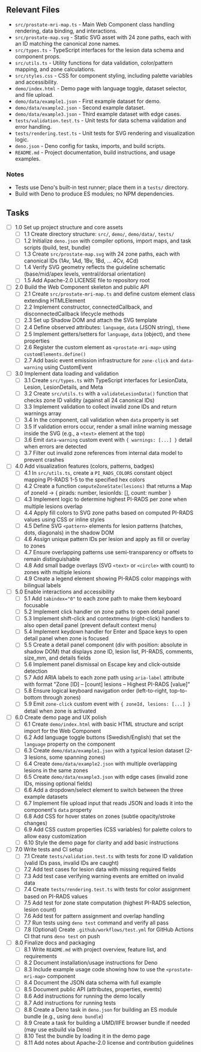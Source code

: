 ## Relevant Files

- `src/prostate-mri-map.ts` - Main Web Component class handling rendering, data
  binding, and interactions.
- `src/prostate-map.svg` - Static SVG asset with 24 zone paths, each with an ID
  matching the canonical zone names.
- `src/types.ts` - TypeScript interfaces for the lesion data schema and
  component props.
- `src/utils.ts` - Utility functions for data validation, color/pattern mapping,
  and zone calculations.
- `src/styles.css` - CSS for component styling, including palette variables and
  accessibility.
- `demo/index.html` - Demo page with language toggle, dataset selector, and file
  upload.
- `demo/data/example1.json` - First example dataset for demo.
- `demo/data/example2.json` - Second example dataset.
- `demo/data/example3.json` - Third example dataset with edge cases.
- `tests/validation.test.ts` - Unit tests for data schema validation and error
  handling.
- `tests/rendering.test.ts` - Unit tests for SVG rendering and visualization
  logic.
- `deno.json` - Deno config for tasks, imports, and build scripts.
- `README.md` - Project documentation, build instructions, and usage examples.

### Notes

- Tests use Deno's built-in test runner; place them in a `tests/` directory.
- Build with Deno to produce ES modules; no NPM dependencies.

## Tasks

- [ ] 1.0 Set up project structure and core assets
  - [ ] 1.1 Create directory structure: `src/`, `demo/`, `demo/data/`, `tests/`
  - [ ] 1.2 Initialize `deno.json` with compiler options, import maps, and task
        scripts (build, test, bundle)
  - [ ] 1.3 Create `src/prostate-map.svg` with 24 zone paths, each with
        canonical IDs (1Av, 1Ad, 1Bv, 1Bd, ... 4Cv, 4Cd)
  - [ ] 1.4 Verify SVG geometry reflects the guideline schematic (base/mid/apex
        levels, ventral/dorsal orientation)
  - [ ] 1.5 Add Apache-2.0 LICENSE file to repository root

- [ ] 2.0 Build the Web Component skeleton and public API
  - [ ] 2.1 Create `src/prostate-mri-map.ts` and define custom element class
        extending HTMLElement
  - [ ] 2.2 Implement constructor, connectedCallback, and disconnectedCallback
        lifecycle methods
  - [ ] 2.3 Set up Shadow DOM and attach the SVG template
  - [ ] 2.4 Define observed attributes: `language`, `data` (JSON string),
        `theme`
  - [ ] 2.5 Implement getters/setters for `language`, `data` (object), and
        `theme` properties
  - [ ] 2.6 Register the custom element as `<prostate-mri-map>` using
        `customElements.define()`
  - [ ] 2.7 Add basic event emission infrastructure for `zone-click` and
        `data-warning` using CustomEvent

- [ ] 3.0 Implement data loading and validation
  - [ ] 3.1 Create `src/types.ts` with TypeScript interfaces for LesionData,
        Lesion, LesionDetails, and Meta
  - [ ] 3.2 Create `src/utils.ts` with a `validateLesionData()` function that
        checks zone ID validity (against all 24 canonical IDs)
  - [ ] 3.3 Implement validation to collect invalid zone IDs and return warnings
        array
  - [ ] 3.4 In the component, call validation when `data` property is set
  - [ ] 3.5 If validation errors occur, render a small inline warning message
        inside the SVG (e.g., a `<text>` element at the top)
  - [ ] 3.6 Emit `data-warning` custom event with `{ warnings: [...] }` detail
        when errors are detected
  - [ ] 3.7 Filter out invalid zone references from internal data model to
        prevent crashes

- [ ] 4.0 Add visualization features (colors, patterns, badges)
  - [ ] 4.1 In `src/utils.ts`, create a `PI_RADS_COLORS` constant object mapping
        PI-RADS 1-5 to the specified hex colors
  - [ ] 4.2 Create a function `computeZoneState(lesions)` that returns a Map of
        zoneId → { pirads: number, lesionIds: [], count: number }
  - [ ] 4.3 Implement logic to determine highest PI-RADS per zone when multiple
        lesions overlap
  - [ ] 4.4 Apply fill colors to SVG zone paths based on computed PI-RADS values
        using CSS or inline styles
  - [ ] 4.5 Define SVG `<pattern>` elements for lesion patterns (hatches, dots,
        diagonals) in the shadow DOM
  - [ ] 4.6 Assign unique pattern IDs per lesion and apply as fill or overlay to
        zones
  - [ ] 4.7 Ensure overlapping patterns use semi-transparency or offsets to
        remain distinguishable
  - [ ] 4.8 Add small badge overlays (SVG `<text>` or `<circle>` with count) to
        zones with multiple lesions
  - [ ] 4.9 Create a legend element showing PI-RADS color mappings with
        bilingual labels

- [ ] 5.0 Enable interactions and accessibility
  - [ ] 5.1 Add `tabindex="0"` to each zone path to make them keyboard focusable
  - [ ] 5.2 Implement click handler on zone paths to open detail panel
  - [ ] 5.3 Implement shift-click and contextmenu (right-click) handlers to also
        open detail panel (prevent default context menu)
  - [ ] 5.4 Implement keydown handler for Enter and Space keys to open detail
        panel when zone is focused
  - [ ] 5.5 Create a detail panel component (div with position: absolute in
        shadow DOM) that displays zone ID, lesion list, PI-RADS, comments,
        size_mm, and details fields
  - [ ] 5.6 Implement panel dismissal on Escape key and click-outside detection
  - [ ] 5.7 Add ARIA labels to each zone path using `aria-label` attribute with
        format "Zone [ID] – [count] lesions – Highest PI-RADS [value]"
  - [ ] 5.8 Ensure logical keyboard navigation order (left-to-right,
        top-to-bottom through zones)
  - [ ] 5.9 Emit `zone-click` custom event with `{ zoneId, lesions: [...] }`
        detail when zone is activated

- [ ] 6.0 Create demo page and UX polish
  - [ ] 6.1 Create `demo/index.html` with basic HTML structure and script import
        for the Web Component
  - [ ] 6.2 Add language toggle buttons (Swedish/English) that set the
        `language` property on the component
  - [ ] 6.3 Create `demo/data/example1.json` with a typical lesion dataset (2-3
        lesions, some spanning zones)
  - [ ] 6.4 Create `demo/data/example2.json` with multiple overlapping lesions
        in the same zones
  - [ ] 6.5 Create `demo/data/example3.json` with edge cases (invalid zone IDs,
        missing optional fields)
  - [ ] 6.6 Add a dropdown/select element to switch between the three example
        datasets
  - [ ] 6.7 Implement file upload input that reads JSON and loads it into the
        component's `data` property
  - [ ] 6.8 Add CSS for hover states on zones (subtle opacity/stroke changes)
  - [ ] 6.9 Add CSS custom properties (CSS variables) for palette colors to
        allow easy customization
  - [ ] 6.10 Style the demo page for clarity and add basic instructions

- [ ] 7.0 Write tests and CI setup
  - [ ] 7.1 Create `tests/validation.test.ts` with tests for zone ID validation
        (valid IDs pass, invalid IDs are caught)
  - [ ] 7.2 Add test cases for lesion data with missing required fields
  - [ ] 7.3 Add test case verifying warning events are emitted on invalid data
  - [ ] 7.4 Create `tests/rendering.test.ts` with tests for color assignment
        based on PI-RADS values
  - [ ] 7.5 Add test for zone state computation (highest PI-RADS selection,
        lesion count)
  - [ ] 7.6 Add test for pattern assignment and overlap handling
  - [ ] 7.7 Run tests using `deno test` command and verify all pass
  - [ ] 7.8 (Optional) Create `.github/workflows/test.yml` for GitHub Actions CI
        that runs `deno test` on push

- [ ] 8.0 Finalize docs and packaging
  - [ ] 8.1 Write `README.md` with project overview, feature list, and
        requirements
  - [ ] 8.2 Document installation/usage instructions for Deno
  - [ ] 8.3 Include example usage code showing how to use the
        `<prostate-mri-map>` component
  - [ ] 8.4 Document the JSON data schema with full example
  - [ ] 8.5 Document public API (attributes, properties, events)
  - [ ] 8.6 Add instructions for running the demo locally
  - [ ] 8.7 Add instructions for running tests
  - [ ] 8.8 Create a Deno task in `deno.json` for building an ES module bundle
        (e.g., using `deno bundle`)
  - [ ] 8.9 Create a task for building a UMD/IIFE browser bundle if needed (may
        use esbuild via Deno)
  - [ ] 8.10 Test the bundle by loading it in the demo page
  - [ ] 8.11 Add notes about Apache-2.0 license and contribution guidelines
